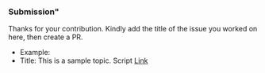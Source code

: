 ### Submission"

Thanks for your contribution.
Kindly add the title of the issue you worked on here, then create a PR.

*   Example:
*   Title: This is a sample topic.   Script
    [Link](https://github.com/chaoss/education/pull/62)
